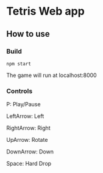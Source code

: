 # Tetris Web app

## How to use
### Build
```
npm start
```
The game will run at localhost:8000

### Controls
P: Play/Pause

LeftArrow: Left

RightArrow: Right

UpArrow: Rotate

DownArrow: Down

Space: Hard Drop
